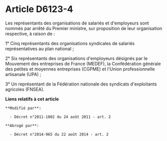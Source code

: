# Article D6123-4

Les représentants des organisations de salariés et d'employeurs sont nommés par arrêté du     Premier ministre, sur
proposition de leur organisation respective, à raison de : 

1° Cinq représentants des organisations syndicales de salariés représentatives au plan national ; 

2° Six représentants des organisations d'employeurs désignés par le Mouvement des entreprises de France (MEDEF), la
Confédération générale des petites et moyennes entreprises (CGPME) et l'Union professionnelle artisanale (UPA) ; 

3° Un représentant de la Fédération nationale des syndicats d'exploitants agricoles (FNSEA).

**Liens relatifs à cet article**

	**Modifié par**:

	  - Décret n°2011-1002 du 24 août 2011 - art. 2

	**Abrogé par**:

	  - Décret n°2014-965 du 22 août 2014 - art. 2
